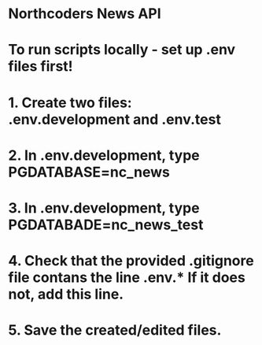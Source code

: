 # Northcoders News API

# To run scripts locally - set up .env files first!

# 1. Create two files: .env.development and .env.test 
# 2. In .env.development, type PGDATABASE=nc_news
# 3. In .env.development, type PGDATABADE=nc_news_test
# 4. Check that the provided .gitignore file contans the line .env.* If it does not, add this line.
# 5. Save the created/edited files.